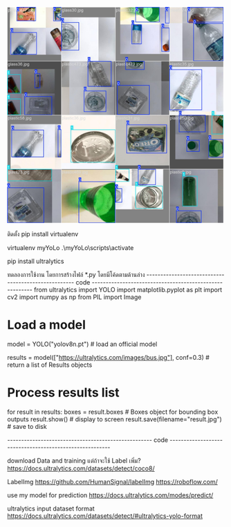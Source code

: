 <img src="video-test/train_batch1.jpg" alt="ผลการเทรน" width="500"/>

ติดตั้ง pip install virtualenv

virtualenv myYoLo
.\myYoLo\scripts\activate

pip install ultralytics

ทดลองการใช้งาน โดยการสร้างไฟล์ *.py โดยมีโค้ดตามด้านล่าง
---------------------------------------------------- code --------------------------------------------------------
from ultralytics import YOLO
import matplotlib.pyplot as plt
import cv2
import numpy as np
from PIL import Image

# Load a model
model = YOLO("yolov8n.pt")  # load an official model

results = model(["https://ultralytics.com/images/bus.jpg"], conf=0.3)  # return a list of Results objects

# Process results list
for result in results:
    boxes = result.boxes  # Boxes object for bounding box outputs
    result.show()  # display to screen
    result.save(filename="result.jpg")  # save to disk

---------------------------------------------------- code --------------------------------------------------------

download Data and training แต่ถ้าจะใช้ Label เพิ่ม?
https://docs.ultralytics.com/datasets/detect/coco8/

LabelImg
https://github.com/HumanSignal/labelImg
https://roboflow.com/

use my model for prediction
https://docs.ultralytics.com/modes/predict/

ultralytics input dataset format
https://docs.ultralytics.com/datasets/detect/#ultralytics-yolo-format


